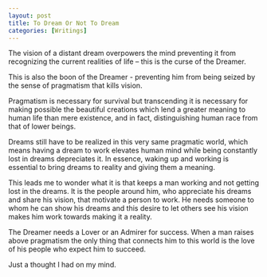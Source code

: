 ```yaml
---
layout: post  
title: To Dream Or Not To Dream 
categories: [Writings]  
---
```


The vision of a distant dream overpowers the mind preventing it from recognizing the current 
realities of life – this is the curse of the Dreamer.  

This is also the boon of the Dreamer - preventing him from being seized by the sense of
pragmatism that kills vision.  

Pragmatism is necessary for survival but transcending it is necessary for making possible 
the beautiful creations which lend a greater meaning to human life than mere existence, and 
in fact, distinguishing human race from that of lower beings.  

Dreams still have to be realized in this very same pragmatic world, which means having a
dream to work elevates human mind while being constantly lost in dreams depreciates it. 
In essence, waking up and working is essential to bring dreams to reality and giving them a 
meaning.  

This leads me to wonder what it is that keeps a man working and not getting lost in the dreams.
It is the people around him, who appreciate his dreams and share his vision, that motivate a 
person to work. He needs someone to whom he can show his dreams and this desire to let others 
see his vision makes him work towards making it a reality.  

The Dreamer needs a Lover or an Admirer for success. When a man raises above pragmatism the 
only thing that connects him to this world is the love of his people who expect him to succeed.  

Just a thought I had on my mind.